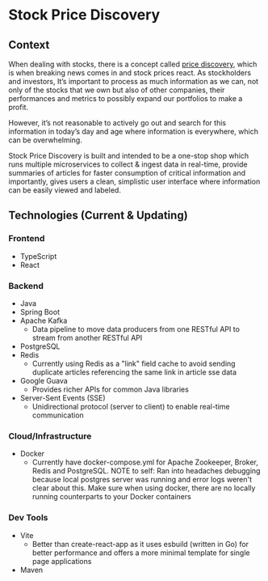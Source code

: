 # Stock Price Discovery

## Context
When dealing with stocks, there is a concept called [price discovery](https://www.bmo.com/main/personal/investments/learning-centre/how-breaking-news-affects-markets/#:~:text=When%20breaking%20news%20comes%20in,price%20movements%20following%20the%20news.), which is when
breaking news comes in and stock prices react. As stockholders and investors, It’s important to process as much information as we can,
not only of the stocks that we own but also of other companies, their performances and metrics to possibly expand our portfolios to
make a profit.

However, it’s not reasonable to actively go out and search for this information in today’s day and age where
information is everywhere, which can be overwhelming.

Stock Price Discovery is built and intended to be a one-stop shop which runs multiple microservices to collect & ingest
data in real-time, provide summaries of articles for faster consumption of critical information and importantly,
gives users a clean, simplistic user interface where information can be easily viewed and labeled.

## Technologies (Current & Updating)
### Frontend
- TypeScript
- React
### Backend
- Java
- Spring Boot
- Apache Kafka
	- Data pipeline to move data producers from one RESTful API to stream from another RESTful API
- PostgreSQL
- Redis
	- Currently using Redis as a "link" field cache to avoid sending duplicate articles referencing the same link in article sse data
- Google Guava
	- Provides richer APIs for common Java libraries
- Server-Sent Events (SSE)
	- Unidirectional protocol (server to client) to enable real-time communication
### Cloud/Infrastructure
- Docker
	- Currently have docker-compose.yml for Apache Zookeeper, Broker, Redis and PostgreSQL. NOTE to self: Ran into headaches debugging because local postgres server was running and error logs weren't clear about this. Make sure when using docker, there are no locally running counterparts to your Docker containers
### Dev Tools
- Vite
	- Better than create-react-app as it uses esbuild (written in Go) for better performance and offers a more minimal template for single page applications
- Maven
